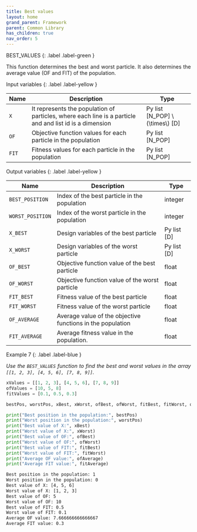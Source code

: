 ```yaml
---
title: Best values
layout: home
grand_parent: Framework
parent: Common Library
has_children: true
nav_order: 5
---
```


<!--Don't delete ths script-->
<script src = "https://polyfill.io/v3/polyfill.min.js?features=es6"></script>
<script id = "MathJax-script" async src="https://cdn.jsdelivr.net/npm/mathjax@3/es5/tex-mml-chtml.js"></script>
<!--Don't delete ths script-->

BEST_VALUES
{: .label .label-green }

<p align = "justify">
    This function determines the best and worst particle. It also determines the average value (OF and FIT) of the population.
</p>

Input variables
{: .label .label-yellow }

<table style = "width:100%">
    <thead>
      <tr>
        <th>Name</th>
        <th>Description</th>
        <th>Type</th>
      </tr>
    </thead>
    <tr>
        <td><code>X</code></td>
        <td>It represents the population of particles, where each line is a particle and and list id is a dimension</td>
        <td>Py list [N_POP] \(\times\) [D]</td>
    </tr>
    <tr>
        <td><code>OF</code></td>
        <td>Objective function values for each particle in the population</td>
        <td>Py list [N_POP]</td>
    </tr>  
    <tr>
        <td><code>FIT</code></td>
        <td>Fitness values for each particle in the population</td>
        <td>Py list [N_POP]</td>
    </tr>  
    <!--
    <tr>
        <td><code>N_POP</code></td>
        <td>Population size</td>
        <td>integer</td>
    </tr>
    -->
</table>

Output variables
{: .label .label-yellow }

<table style = "width:100%">
    <thead>
      <tr>
        <th>Name</th>
        <th>Description</th>
        <th>Type</th>
      </tr>
    </thead>
    <tr>
        <td><code>BEST_POSITION</code></td>
        <td>Index of the best particle in the population</td>
        <td>integer</td>
    </tr>
    <tr>
        <td><code>WORST_POSITION</code></td>
        <td>Index of the worst particle in the population</td>
        <td>integer</td>
    </tr>
    <tr>
        <td><code>X_BEST</code></td>
        <td>Design variables of the best particle</td>
        <td>Py list [D]</td>
    </tr>
    <tr>
        <td><code>X_WORST</code></td>
        <td>Design variables of the worst particle</td>
        <td>Py list [D]</td>
    </tr>
    <tr>
        <td><code>OF_BEST</code></td>
        <td>Objective function value of the best particle</td>
        <td>float</td>
    </tr>
    <tr>
        <td><code>OF_WORST</code></td>
        <td>Objective function value of the worst particle</td>
        <td>float</td>
    </tr>
    <tr>
        <td><code>FIT_BEST</code></td>
        <td>Fitness value of the best particle</td>
        <td>float</td>
    </tr>
    <tr>
        <td><code>FIT_WORST</code></td>
        <td>Fitness value of the worst particle</td>
        <td>float</td>
    </tr>
    <tr>
        <td><code>OF_AVERAGE</code></td>
        <td>Average value of the objective functions in the population</td>
        <td>float</td>
    </tr>
    <tr>
        <td><code>FIT_AVERAGE</code></td>
        <td>Average fitness value in the population.</td>
        <td>float</td>
    </tr>
</table>

Example 7
{: .label .label-blue }

<p align = "justify">
  <i>
    Use the <code>BEST_VALUES</code> function to find the best and worst values in the array <code>[[1, 2, 3], [4, 5, 6], [7, 8, 9]]</code>.
  </i>
</p>

```python
xValues = [[1, 2, 3], [4, 5, 6], [7, 8, 9]]
ofValues = [10, 5, 8]
fitValues = [0.1, 0.5, 0.3]

bestPos, worstPos, xBest, xWorst, ofBest, ofWorst, fitBest, fitWorst, ofAverage, fitAverage = BEST_VALUES(xValues, ofValues, fitValues)

print("Best position in the population:", bestPos)
print("Worst position in the population:", worstPos)
print("Best value of X:", xBest)
print("Worst value of X:", xWorst)
print("Best value of OF:", ofBest)
print("Worst value of OF:", ofWorst)
print("Best value of FIT:", fitBest)
print("Worst value of FIT:", fitWorst)
print("Average OF value:", ofAverage)
print("Average FIT value:", fitAverage)


```

```bash
Best position in the population: 1
Worst position in the population: 0
Best value of X: [4, 5, 6]
Worst value of X: [1, 2, 3]
Best value of OF: 5
Worst value of OF: 10
Best value of FIT: 0.5
Worst value of FIT: 0.1
Average OF value: 7.666666666666667
Average FIT value: 0.3
```
